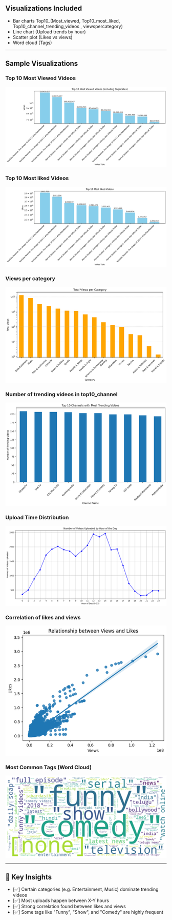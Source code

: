 ## Visualizations Included
- Bar charts Top10_(Most_viewed, Top10_most_liked, Top10_channel_trending_videos , viewspercategory)
- Line chart (Upload trends by hour)
- Scatter plot (Likes vs views)
- Word cloud (Tags)


---

##  Sample Visualizations

###  Top 10 Most Viewed Videos
![Top 10 Viewed](most_viewed.png)

###  Top 10 Most liked Videos
![Top 10 liked](most_liked.png)

###  Views per category
![Views per category](viewspercategory.png)

###  Number of trending videos in top10_channel
![Trending videos in top10_channel](Top10channel_trending_videosnumber.png)

###  Upload Time Distribution
![Upload Time](hourly_upload_distribution.png)

### Correlation of likes and views
![Correlation of likes and views](corr_likeandviews.png)


###  Most Common Tags (Word Cloud)
![Word Cloud](commontags.png)


---

## 🧠 Key Insights
- [✅] Certain categories (e.g. Entertainment, Music) dominate trending videos
- [✅] Most uploads happen between X-Y hours
- [✅] Strong correlation found between likes and views
- [✅] Some tags like "Funny", "Show", and "Comedy" are highly frequent
